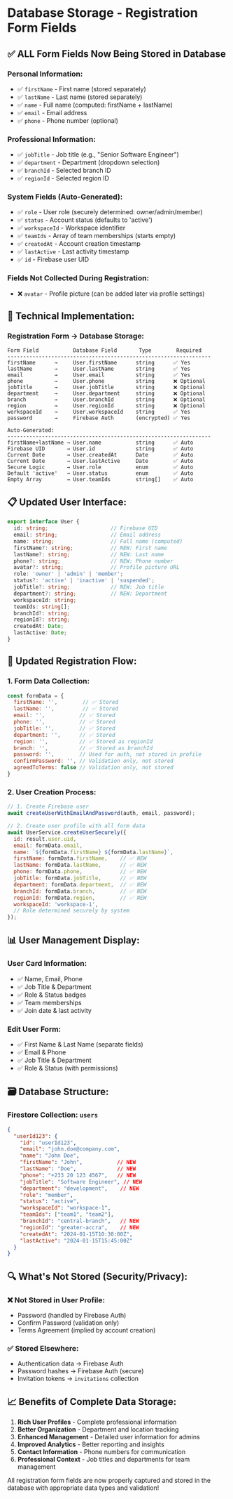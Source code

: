 # Database Storage - Registration Form Fields

## ✅ **ALL Form Fields Now Being Stored in Database**

### **Personal Information:**
- ✅ `firstName` - First name (stored separately)
- ✅ `lastName` - Last name (stored separately)  
- ✅ `name` - Full name (computed: firstName + lastName)
- ✅ `email` - Email address
- ✅ `phone` - Phone number (optional)

### **Professional Information:**
- ✅ `jobTitle` - Job title (e.g., "Senior Software Engineer")
- ✅ `department` - Department (dropdown selection)
- ✅ `branchId` - Selected branch ID
- ✅ `regionId` - Selected region ID

### **System Fields (Auto-Generated):**
- ✅ `role` - User role (securely determined: owner/admin/member)
- ✅ `status` - Account status (defaults to 'active')
- ✅ `workspaceId` - Workspace identifier
- ✅ `teamIds` - Array of team memberships (starts empty)
- ✅ `createdAt` - Account creation timestamp
- ✅ `lastActive` - Last activity timestamp
- ✅ `id` - Firebase user UID

### **Fields Not Collected During Registration:**
- ❌ `avatar` - Profile picture (can be added later via profile settings)

## 🔧 **Technical Implementation:**

### **Registration Form → Database Storage:**
```
Form Field           Database Field       Type        Required
-----------------------------------------------------------------
firstName      →     User.firstName      string      ✅ Yes
lastName       →     User.lastName       string      ✅ Yes  
email          →     User.email          string      ✅ Yes
phone          →     User.phone          string      ❌ Optional
jobTitle       →     User.jobTitle       string      ❌ Optional
department     →     User.department     string      ❌ Optional
branch         →     User.branchId       string      ❌ Optional
region         →     User.regionId       string      ❌ Optional
workspaceId    →     User.workspaceId    string      ✅ Yes
password       →     Firebase Auth       (encrypted) ✅ Yes

Auto-Generated:
-----------------------------------------------------------------
firstName+lastName → User.name           string      ✅ Auto
Firebase UID       → User.id             string      ✅ Auto
Current Date       → User.createdAt      Date        ✅ Auto
Current Date       → User.lastActive     Date        ✅ Auto
Secure Logic       → User.role           enum        ✅ Auto
Default 'active'   → User.status         enum        ✅ Auto
Empty Array        → User.teamIds        string[]    ✅ Auto
```

## 📋 **Updated User Interface:**

```typescript
export interface User {
  id: string;                    // Firebase UID
  email: string;                 // Email address
  name: string;                  // Full name (computed)
  firstName?: string;            // NEW: First name
  lastName?: string;             // NEW: Last name  
  phone?: string;                // NEW: Phone number
  avatar?: string;               // Profile picture URL
  role: 'owner' | 'admin' | 'member';
  status?: 'active' | 'inactive' | 'suspended';
  jobTitle?: string;             // NEW: Job title
  department?: string;           // NEW: Department
  workspaceId: string;
  teamIds: string[];
  branchId?: string;
  regionId?: string;
  createdAt: Date;
  lastActive: Date;
}
```

## 🔄 **Updated Registration Flow:**

### **1. Form Data Collection:**
```javascript
const formData = {
  firstName: '',        // ✅ Stored
  lastName: '',         // ✅ Stored
  email: '',           // ✅ Stored
  phone: '',           // ✅ Stored
  jobTitle: '',        // ✅ Stored
  department: '',      // ✅ Stored
  region: '',          // ✅ Stored as regionId
  branch: '',          // ✅ Stored as branchId
  password: '',        // Used for auth, not stored in profile
  confirmPassword: '', // Validation only, not stored
  agreedToTerms: false // Validation only, not stored
}
```

### **2. User Creation Process:**
```javascript
// 1. Create Firebase user
await createUserWithEmailAndPassword(auth, email, password);

// 2. Create user profile with all form data
await UserService.createUserSecurely({
  id: result.user.uid,
  email: formData.email,
  name: `${formData.firstName} ${formData.lastName}`,
  firstName: formData.firstName,    // ✅ NEW
  lastName: formData.lastName,      // ✅ NEW
  phone: formData.phone,            // ✅ NEW
  jobTitle: formData.jobTitle,      // ✅ NEW
  department: formData.department,  // ✅ NEW
  branchId: formData.branch,        // ✅ NEW
  regionId: formData.region,        // ✅ NEW
  workspaceId: 'workspace-1',
  // Role determined securely by system
});
```

## 📊 **User Management Display:**

### **User Card Information:**
- ✅ Name, Email, Phone
- ✅ Job Title & Department
- ✅ Role & Status badges
- ✅ Team memberships
- ✅ Join date & last activity

### **Edit User Form:**
- ✅ First Name & Last Name (separate fields)
- ✅ Email & Phone
- ✅ Job Title & Department
- ✅ Role & Status (with permissions)

## 🗃️ **Database Structure:**

### **Firestore Collection: `users`**
```json
{
  "userId123": {
    "id": "userId123",
    "email": "john.doe@company.com",
    "name": "John Doe",
    "firstName": "John",           // NEW
    "lastName": "Doe",             // NEW
    "phone": "+233 20 123 4567",   // NEW
    "jobTitle": "Software Engineer", // NEW
    "department": "development",    // NEW
    "role": "member",
    "status": "active",
    "workspaceId": "workspace-1",
    "teamIds": ["team1", "team2"],
    "branchId": "central-branch",   // NEW
    "regionId": "greater-accra",    // NEW
    "createdAt": "2024-01-15T10:30:00Z",
    "lastActive": "2024-01-15T15:45:00Z"
  }
}
```

## 🔍 **What's Not Stored (Security/Privacy):**

### **❌ Not Stored in User Profile:**
- Password (handled by Firebase Auth)
- Confirm Password (validation only)
- Terms Agreement (implied by account creation)

### **✅ Stored Elsewhere:**
- Authentication data → Firebase Auth
- Password hashes → Firebase Auth (secure)
- Invitation tokens → `invitations` collection

## 📈 **Benefits of Complete Data Storage:**

1. **Rich User Profiles** - Complete professional information
2. **Better Organization** - Department and location tracking
3. **Enhanced Management** - Detailed user information for admins
4. **Improved Analytics** - Better reporting and insights
5. **Contact Information** - Phone numbers for communication
6. **Professional Context** - Job titles and departments for team management

All registration form fields are now properly captured and stored in the database with appropriate data types and validation!
